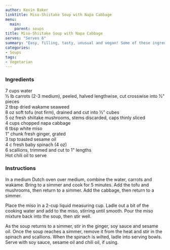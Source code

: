 ```yaml
---
author: Kevin Baker
linktitle: Miso-Shiitake Soup with Napa Cabbage
menu:
  main:
    parent: soups
title: Miso-Shiitake Soup with Napa Cabbage
serves: "Serves 6"
summary: "Easy, filling, tasty, unusual and vegan! Some of these ingredients may be unfamiliar in your kitchen, but none are hard to find. Miso, in particular, should be in everyone’s fridge. It keeps forever, and a tiny bit can add so much flavor to sauces, soups, marinades, glazes, etc."
categories:
- Soups
tags:
- Vegetarian
---
```

### Ingredients

<div class="ingredient-list">

7 cups water  
½ lb carrots (2-3 medium), peeled, halved lengthwise, cut crosswise into ½" pieces  
2 tbsp dried wakame seaweed  
8 oz soft tofu (not firm), drained and cut into ½" cubes  
5 oz fresh shiitake mushrooms, stems discarded, caps thinly sliced  
4 cups chopped napa cabbage  
6 tbsp white miso  
1" chunk fresh ginger, grated  
3 tsp toasted sesame oil  
4 c fresh baby spinach (4 oz)  
6 scallions, trimmed and cut to 1" lengths  
Hot chili oil to serve   

</div>

### Instructions

In a medium Dutch oven over medium, combine the water, carrots and wakame. Bring to a simmer and cook for 5 minutes. Add the tofu and mushrooms, then return to a simmer. Add the cabbage, then return to a simmer. 

Place the miso in a 2-cup liquid measuring cup. Ladle out a bit of the cooking water and add to the miso, stirring until smooth. Pour the miso mixture back into the soup, then stir well. 

As the soup returns to a simmer, stir in the ginger, soy sauce and sesame oil. Once the soup reaches a simmer, remove it from the heat and stir in the spinach and scallions. When the spinach is wilted, ladle into serving bowls. Serve with soy sauce, sesame oil and chili oil, if using. 